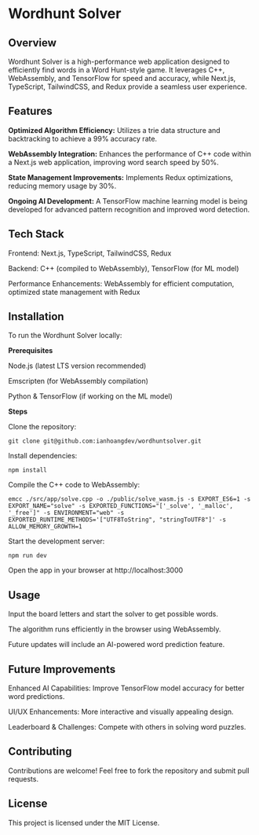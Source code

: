 # Wordhunt Solver

## Overview

Wordhunt Solver is a high-performance web application designed to efficiently find words in a Word Hunt-style game. It leverages C++, WebAssembly, and TensorFlow for speed and accuracy, while Next.js, TypeScript, TailwindCSS, and Redux provide a seamless user experience.

## Features

**Optimized Algorithm Efficiency:** Utilizes a trie data structure and backtracking to achieve a 99% accuracy rate.

**WebAssembly Integration:** Enhances the performance of C++ code within a Next.js web application, improving word search speed by 50%.

**State Management Improvements:** Implements Redux optimizations, reducing memory usage by 30%.

**Ongoing AI Development:** A TensorFlow machine learning model is being developed for advanced pattern recognition and improved word detection.

## Tech Stack

Frontend: Next.js, TypeScript, TailwindCSS, Redux

Backend: C++ (compiled to WebAssembly), TensorFlow (for ML model)

Performance Enhancements: WebAssembly for efficient computation, optimized state management with Redux

## Installation

To run the Wordhunt Solver locally:

**Prerequisites**

Node.js (latest LTS version recommended)

Emscripten (for WebAssembly compilation)

Python & TensorFlow (if working on the ML model)

**Steps**

Clone the repository:

`git clone git@github.com:ianhoangdev/wordhuntsolver.git`

Install dependencies:

`npm install`

Compile the C++ code to WebAssembly:

`emcc ./src/app/solve.cpp -o ./public/solve_wasm.js -s EXPORT_ES6=1 -s EXPORT_NAME="solve" -s EXPORTED_FUNCTIONS="['_solve', '_malloc', '_free']" -s ENVIRONMENT="web" -s EXPORTED_RUNTIME_METHODS='["UTF8ToString", "stringToUTF8"]' -s ALLOW_MEMORY_GROWTH=1`

Start the development server:

`npm run dev`

Open the app in your browser at http://localhost:3000

## Usage

Input the board letters and start the solver to get possible words.

The algorithm runs efficiently in the browser using WebAssembly.

Future updates will include an AI-powered word prediction feature.

## Future Improvements

Enhanced AI Capabilities: Improve TensorFlow model accuracy for better word predictions.

UI/UX Enhancements: More interactive and visually appealing design.

Leaderboard & Challenges: Compete with others in solving word puzzles.

## Contributing

Contributions are welcome! Feel free to fork the repository and submit pull requests.

## License

This project is licensed under the MIT License.


